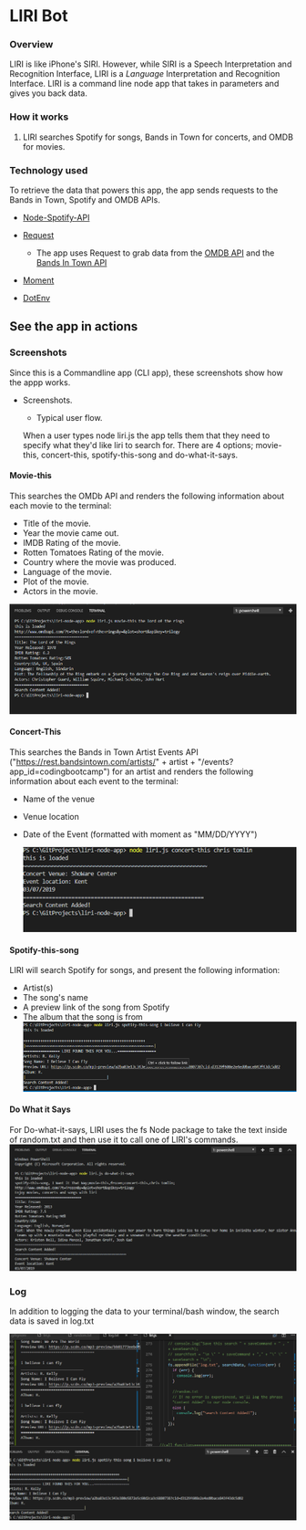# LIRI Bot

### Overview

LIRI is like iPhone's SIRI. However, while SIRI is a Speech Interpretation and Recognition Interface, LIRI is a _Language_ Interpretation and Recognition Interface. LIRI is a command line node app that takes in parameters and gives you back data.

### How it works

1. LIRI searches Spotify for songs, Bands in Town for concerts, and OMDB for movies.

### Technology used

To retrieve the data that powers this app, the app sends requests to the Bands in Town, Spotify and OMDB APIs. 

   * [Node-Spotify-API](https://www.npmjs.com/package/node-spotify-api)

   * [Request](https://www.npmjs.com/package/request)

     * The app uses Request to grab data from the [OMDB API](http://www.omdbapi.com) and the [Bands In Town API](http://www.artists.bandsintown.com/bandsintown-api)

   * [Moment](https://www.npmjs.com/package/moment)

   * [DotEnv](https://www.npmjs.com/package/dotenv)
   
## See the app in actions

### Screenshots
Since this is a Commandline app (CLI app), these screenshots show how the appp works.



* Screenshots.
    * Typical user flow.

    When a user types node liri.js the app tells them that they need to specify what they'd like liri to search for.
    There are 4 options; movie-this, concert-this, spotify-this-song and do-what-it-says.

#### Movie-this
This searches the OMDb API and renders the following information about each movie to the terminal:
  * Title of the movie.
  * Year the movie came out.
  * IMDB Rating of the movie.
  * Rotten Tomatoes Rating of the movie.
  * Country where the movie was produced.
  * Language of the movie.
  * Plot of the movie.
  * Actors in the movie.

 ![Movie-This](images/movie-this.PNG)


#### Concert-This
This searches the Bands in Town Artist Events API ("https://rest.bandsintown.com/artists/" + artist + "/events?app_id=codingbootcamp") for an artist and renders the following information about each event to the terminal:


* Name of the venue
* Venue location
* Date of the Event (formatted with moment as "MM/DD/YYYY")

  ![Concert-This](images/concert-this.PNG)

#### Spotify-this-song
LIRI will search Spotify for songs, and present the following information:

* Artist(s)
* The song's name
* A preview link of the song from Spotify
* The album that the song is from
  ![spotify-this-song](images/spotify-this.PNG)

#### Do What it Says
For Do-what-it-says, LIRI uses the fs Node package to take the text inside of random.txt and then use it to call one of LIRI's commands.
  ![do-what-it-says](./images/do-what-it-says.png)

### Log

In addition to logging the data to your terminal/bash window, the search data is saved in log.txt

![log](images/log.PNG)


